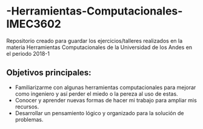 # -Herramientas-Computacionales-IMEC3602
Repositorio creado para guardar los ejercicios/talleres realizados en la materia Herramientas Computacionales de la Universidad de los Andes en el periodo 2018-1

## Objetivos principales:
- Familiarizarme con algunas herramientas computacionales para mejorar como ingeniero y así perder el miedo o la pereza al uso de estas.
- Conocer y aprender nuevas formas de hacer mi trabajo para ampliar mis recursos.
- Desarrollar un pensamiento lógico y organizado para la solución de problemas.
